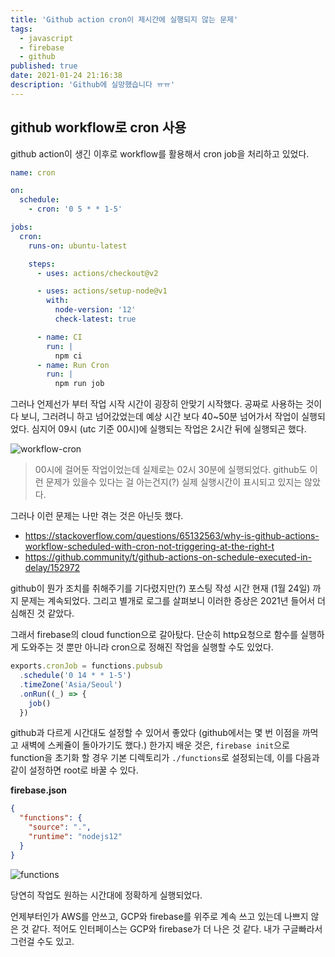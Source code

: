 ```yaml
---
title: 'Github action cron이 제시간에 실행되지 않는 문제'
tags:
  - javascript
  - firebase
  - github
published: true
date: 2021-01-24 21:16:38
description: 'Github에 실망했습니다 ㅠㅠ'
---
```


## github workflow로 cron 사용

github action이 생긴 이후로 workflow를 활용해서 cron job을 처리하고 있었다.

```yaml
name: cron

on:
  schedule:
    - cron: '0 5 * * 1-5'

jobs:
  cron:
    runs-on: ubuntu-latest

    steps:
      - uses: actions/checkout@v2

      - uses: actions/setup-node@v1
        with:
          node-version: '12'
          check-latest: true

      - name: CI
        run: |
          npm ci
      - name: Run Cron
        run: |
          npm run job
```

그러나 언제선가 부터 작업 시작 시간이 굉장히 안맞기 시작했다. 공짜로 사용하는 것이다 보니, 그러려니 하고 넘어갔었는데 예상 시간 보다 40~50분 넘어가서 작업이 실행되었다. 심지어 09시 (utc 기준 00시)에 실행되는 작업은 2시간 뒤에 실행되곤 했다.

![workflow-cron](./images/workflow-cron.png)

> 00시에 걸어둔 작업이었는데 실제로는 02시 30분에 실행되었다. github도 이런 문제가 있을수 있다는 걸 아는건지(?) 실제 실행시간이 표시되고 있지는 않았다.

그러나 이런 문제는 나만 겪는 것은 아닌듯 했다.

- https://stackoverflow.com/questions/65132563/why-is-github-actions-workflow-scheduled-with-cron-not-triggering-at-the-right-t
- https://github.community/t/github-actions-on-schedule-executed-in-delay/152972

github이 뭔가 조치를 취해주기를 기다렸지만(?) 포스팅 작성 시간 현재 (1월 24일) 까지 문제는 계속되었다. 그리고 별개로 로그를 살펴보니 이러한 증상은 2021년 들어서 더 심해진 것 같았다.

그래서 firebase의 cloud function으로 갈아탔다. 단순히 http요청으로 함수를 실행하게 도와주는 것 뿐만 아니라 cron으로 정해진 작업을 실행할 수도 있었다.

```javascript
exports.cronJob = functions.pubsub
  .schedule('0 14 * * 1-5')
  .timeZone('Asia/Seoul')
  .onRun((_) => {
    job()
  })
```

github과 다르게 시간대도 설정할 수 있어서 좋았다 (github에서는 몇 번 이점을 까먹고 새벽에 스케쥴이 돌아가기도 했다.) 한가지 배운 것은, `firebase init`으로 function을 초기화 할 경우 기본 디렉토리가 `./functions`로 설정되는데, 이를 다음과 같이 설정하면 root로 바꿀 수 있다.

**firebase.json**

```json
{
  "functions": {
    "source": ".",
    "runtime": "nodejs12"
  }
}
```

![functions](./images/functions-cron.png)

당연히 작업도 원하는 시간대에 정확하게 실행되었다.

언제부터인가 AWS를 안쓰고, GCP와 firebase를 위주로 계속 쓰고 있는데 나쁘지 않은 것 같다. 적어도 인터페이스는 GCP와 firebase가 더 나은 것 같다. 내가 구글빠라서 그런걸 수도 있고.
